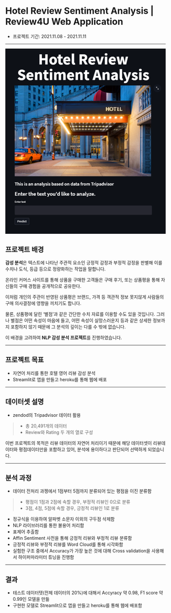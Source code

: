 # Hotel Review Sentiment Analysis | Review4U Web Application
- 프로젝트 기간: 2021.11.08 - 2021.11.11
---
![img1](./images/img1.png)
## 프로젝트 배경
**감성 분석**은 텍스트에 나타난 주관적 요소인 긍정적 감정과 부정적 감정을 판별해 이를 수치나 도식, 등급 등으로 정량화하는 작업을 말합니다.

온라인 커머스 사이트를 통해 상품을 구매한 고객들은 구매 후기, 또는 상품평을 통해 자신들의 구매 경험을 공개적으로 공유한다.

이처럼 개인의 주관이 반영된 상품평은 브랜드, 가격 등 객관적 정보 못지않게 사람들의 구매 의사결정에 영향을 끼치기도 합니다. 

물론, 상품평에 달린 ‘별점’과 같은 간단한 수치 자료를 이용할 수도 있을 것입니다. 그러나 별점은 어떤 속성이 마음에 들고, 어떤 속성이 실망스러운지 등과 같은 상세한 정보까지 포함하지 않기 때문에 그 분석의 깊이는 다를 수 밖에 없습니다.

이 배경을 고려하여 **NLP 감성 분석 프로젝트**를 진행하였습니다.

---
## 프로젝트 목표
- 자연어 처리를 통한 호텔 영어 리뷰 감성 분석
- Streamlit로 앱을 만들고 heroku를 통해 웹에 배포
---
## 데이터셋 설명
- zendod의 Tripadvisor 데이터 활용
> - 총 20,491개의 데이터<br>
> - Review와 Rating 두 개의 열로 구성<br>

이번 프로젝트의 목적은 리뷰 데이터의 자연어 처리이기 때문에 해당 데이터셋이 리뷰데이터와 평점데이터만을 포함하고 있어, 분석에 용이하다고 판단되어 선택하게 되었습니다.

---
## 분석 과정
- 데이터 전처리 과젱에서 1점부터 5점까지 분류되어 있는 평점을 이진 분류함
> - 평점이 1점과 2점에 속할 경우, 부정적 리뷰인 0으로 분류<br>
> - 3점, 4점, 5점에 속할 경우, 긍정적 리뷰인 1로 분류<br>
- 정규식을 이용하여 알파벳 소문자 이외의 구두점 삭제함
- NLP 라이브러리를 통한 불용어 처리함
- 표제어 추출함
- Affin Sentiment 사전을 통해 긍정적 리뷰와 부정적 리뷰 분류함
- 긍정적 리뷰와 부정적 리뷰를 Word Cloud를 통해 시각화함
- 실험한 구조 중에서 Accuracy가 가장 높은 것에 대해 Cross validation을 사용해서 하이퍼마라미터 튜닝을 진행함

---
## 결과
- 테스트 데이터텟(전체 데이터의 20%)에 대해서 Accyracy 약 0.98, F1 score 약 0.99인 모델을 만듦
- 구현한 모델로 Streamlit으로 앱을 만들고 heroku를 통해 웹에 배포함
